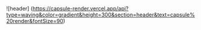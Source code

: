 ![header]
(https://capsule-render.vercel.app/api?type=waving&color=gradient&height=300&section=header&text=capsule%20render&fontSize=90)
